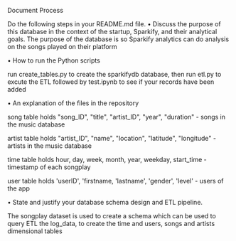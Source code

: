 Document Process

Do the following steps in your README.md file. • Discuss the purpose of this database in the context of the startup, Sparkify, and their analytical goals.
The purpose of the database is so Sparkify analytics can do analysis on the songs played on their platform

• How to run the Python scripts

run create_tables.py to create the sparkifydb database, then run etl.py to excute the ETL followed by test.ipynb to see if your records have been added

• An explanation of the files in the repository

song table holds "song_ID", "title", "artist_ID", "year", "duration" - songs in the music database

artist table holds "artist_ID", "name", "location", "latitude", "longitude" - artists in the music database

time table holds hour, day, week, month, year, weekday, start_time - timestamp of each songplay

user table holds 'userID', 'firstname, 'lastname', 'gender', 'level' - users of the app

• State and justify your database schema design and ETL pipeline.

The songplay dataset is used to create a schema which can be used to query
ETL the log_data, to create the time and users, songs and artists dimensional tables


